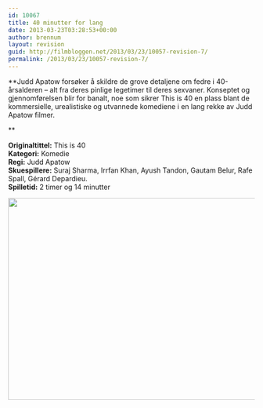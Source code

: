 ```yaml
---
id: 10067
title: 40 minutter for lang
date: 2013-03-23T03:28:53+00:00
author: brennum
layout: revision
guid: http://filmbloggen.net/2013/03/23/10057-revision-7/
permalink: /2013/03/23/10057-revision-7/
---
```

**Judd Apatow forsøker å skildre de grove detaljene om fedre i 40-årsalderen &#8211; alt fra deres pinlige legetimer til deres sexvaner. Konseptet og gjennomførelsen blir for banalt, noe som sikrer This is 40 en plass blant de kommersielle, urealistiske og utvannede komediene i en lang rekke av Judd Apatow filmer.  
<!--more-->**

**Originaltittel:** This is 40  
**Kategori:** Komedie  
**Regi:** Judd Apatow  
**Skuespillere:** Suraj Sharma, Irrfan Khan, Ayush Tandon, Gautam Belur, Rafe Spall, Gérard Depardieu.  
**Spilletid:** 2 timer og 14 minutter

<a href="http://filmbloggen.net/?attachment_id=10060" rel="attachment wp-att-10060"><img class="alignnone size-large wp-image-10060" src="http://filmbloggen.net/wp-content/uploads//2013/03/This-is-40-4-620x412.jpg" alt="" width="620" height="412" /></a>